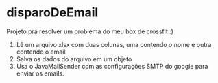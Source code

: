 # disparoDeEmail
Projeto pra resolver um problema do meu box de crossfit :)

1) Lê um arquivo xlsx com duas colunas, uma contendo o nome e outra contendo o email
2) Salva os dados do arquivo em um objeto
3) Usa o JavaMailSender com as configurações SMTP do google para enviar os emails.
   
